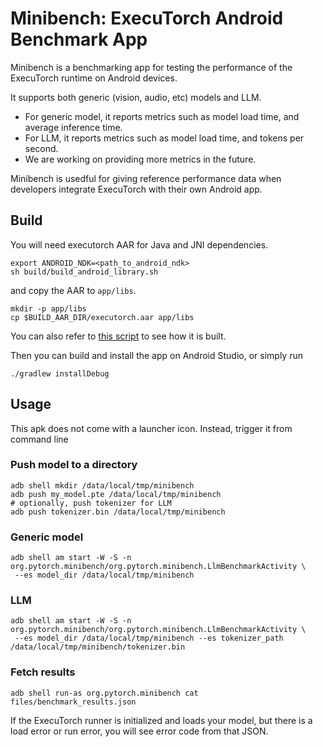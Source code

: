 Minibench: ExecuTorch Android Benchmark App
===

Minibench is a benchmarking app for testing the performance of the ExecuTorch runtime on Android devices.

It supports both generic (vision, audio, etc) models and LLM.

- For generic model, it reports metrics such as model load time, and average inference time.
- For LLM, it reports metrics such as model load time, and tokens per second.
- We are working on providing more metrics in the future.

Minibench is usedful for giving reference performance data when developers integrate ExecuTorch with their own Android app.

## Build
You will need executorch AAR for Java and JNI dependencies.
```
export ANDROID_NDK=<path_to_android_ndk>
sh build/build_android_library.sh
```
and copy the AAR to `app/libs`.
```
mkdir -p app/libs
cp $BUILD_AAR_DIR/executorch.aar app/libs
```

You can also refer to [this script](https://github.com/pytorch/executorch/blob/62024d8/.github/workflows/android-perf.yml#L226-L235) to see how it is built.

Then you can build and install the app on Android Studio, or simply run
```
./gradlew installDebug
```

## Usage
This apk does not come with a launcher icon. Instead, trigger it from command line

### Push model to a directory
```
adb shell mkdir /data/local/tmp/minibench
adb push my_model.pte /data/local/tmp/minibench
# optionally, push tokenizer for LLM
adb push tokenizer.bin /data/local/tmp/minibench
```

### Generic model
```
adb shell am start -W -S -n org.pytorch.minibench/org.pytorch.minibench.LlmBenchmarkActivity \
 --es model_dir /data/local/tmp/minibench
```

### LLM
```
adb shell am start -W -S -n org.pytorch.minibench/org.pytorch.minibench.LlmBenchmarkActivity \
 --es model_dir /data/local/tmp/minibench --es tokenizer_path /data/local/tmp/minibench/tokenizer.bin
```

### Fetch results
```
adb shell run-as org.pytorch.minibench cat files/benchmark_results.json
```
If the ExecuTorch runner is initialized and loads your model, but there is a load error or run error, you will see error code from that JSON.
